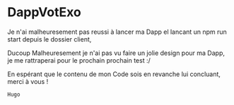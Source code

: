 # DappVotExo 

Je n'ai malheuresement pas reussi à lancer ma Dapp el lancant un npm run start depuis le dossier client,

Ducoup Malheuresement je n'ai pas vu faire un jolie design pour ma Dapp, je me rattraperai pour le prochain prochain test :/

En espérant que le contenu de mon Code sois en revanche lui concluant, merci à vous !

    Hugo


